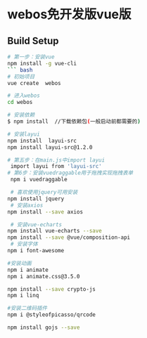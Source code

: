 # webos免开发版vue版


## Build Setup
``` bash 
# 第一步：安装vue
npm install -g vue-cli 
``` bash
# 初始项目
vue create  webos 

# 进入webos
cd webos

# 安装依赖
$ npm install  //下载依赖包(一般启动前都需要的) 

# 安装layui
npm install  layui-src 
npm install layui-src@1.2.0

# 第五步：在main.js中import layui
 import layui from 'layui-src'
# 第6步：安装vuedraggable用于拖拽实现拖拽表单
 npm i vuedraggable

 # 喜欢使用jquery可用安装
npm install jquery    
 # 安装axios
npm install --save axios

 # 安装vue-echarts
npm install vue-echarts --save
npm install --save @vue/composition-api
 # 安装字体
npm i font-awesome

#安装动画
npm i animate
npm i animate.css@3.5.0

npm install --save crypto-js
npm i linq

#安装二维码插件
npm i @styleofpicasso/qrcode

npm install gojs --save

```


